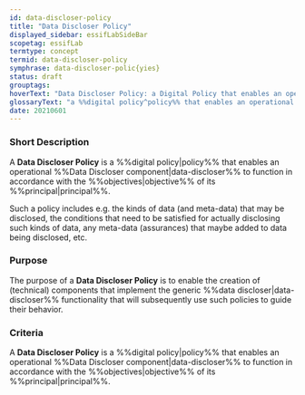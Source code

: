 ```yaml
---
id: data-discloser-policy
title: "Data Discloser Policy"
displayed_sidebar: essifLabSideBar
scopetag: essifLab
termtype: concept
termid: data-discloser-policy
symphrase: data-discloser-polic{yies}
status: draft
grouptags:
hoverText: "Data Discloser Policy: a Digital Policy that enables an operational Data Discloser component to function in accordance with the Objectives of its Principal."
glossaryText: "a %%digital policy^policy%% that enables an operational %%data discloser^data-discloser%% component to function in accordance with the %%objectives^objective%% of its %%principal^principal%%."
date: 20210601
---
```


### Short Description
A **Data Discloser Policy** is a %%digital policy|policy%% that enables an operational %%Data Discloser component|data-discloser%% to function in accordance with the %%objectives|objective%% of its %%principal|principal%%.

Such a policy includes e.g. the kinds of data (and meta-data) that may be disclosed, the conditions that need to be satisfied for actually disclosing such kinds of data, any meta-data (assurances) that maybe added to data being disclosed, etc.

### Purpose
The purpose of a **Data Discloser Policy** is to enable the creation of (technical) components that implement the generic %%data discloser|data-discloser%% functionality that will subsequently use such policies to guide their behavior.

### Criteria
A **Data Discloser Policy** is a %%digital policy|policy%% that enables an operational %%Data Discloser component|data-discloser%% to function in accordance with the %%objectives|objective%% of its %%principal|principal%%.
